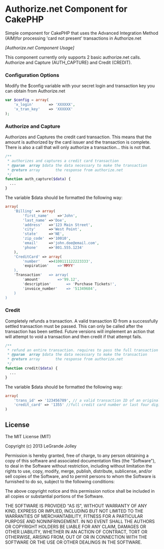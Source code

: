 Authorize.net Component for CakePHP
=======================

Simple component for CakePHP that uses the Advanced Integration Method (AIM)for processing 'card not present' transactions in Authorize.net

_[Authorize.net Component Usage]_

This component currently only supports 2 basic authorize.net calls.  Authorize and Capture (AUTH_CAPTURE) and Credit (CREDIT).

### Configuration Options

Modify the $config variable with your secret login and transaction key you can obtain from Authorize.net

```php
var $config = array(
	'x_login'		=> 'XXXXXX',
	'x_tran_key'	=> 'XXXXXX'
);
```

### Authorize and Capture
Authorizes and Captures the credit card transaction.  This means that the amount is authorized by the card issuer and the transaction is complete.  There is also a call that will only authorize a transaction... this is not that.

```php
/**
 * authorizes and captures a credit card transaction
 * @param  array $data the data necessary to make the transaction
 * @return array       the response from authorize.net
 */
function auth_capture($data) {
  ...
}
```

The variable $data should be formatted the following way:

```php
array(
	'Billing' => array(
		'first_name'	=>'John',
		'last_name'	=>'Doe',
		'address'	=>'123 Main Street',
		'city'		=>'West Point',
		'state'		=>'NE',
		'zip_code'	=>'10010',
		'email'		=>'john.doe@email.com',
		'phone'		=>'801.555.1234'
	),
	'CreditCard' => array(
		'number'	=>4100111122223333',
		'expiration'	=>'MMYY'
	),
	'Transaction' 	=> array(
		'amount'		=>'99.12',
		'description'		=> 'Purchase Tickets!',
		'invoice_number'	=> '51349684',
	)
)
```

### Credit
Completely refunds a transaction.  A valid transaction ID from a successfully settled transaction must be passed.  This can only be called after the transaction has been settled.  Future versions will implement an action that will attempt to void a transaction and then credit if that attempt fails.

```php
/**
 * refund an entire transaction. requires to pass the full transaction number
 * @param  array $data the data necessary to make the transaction
 * @return array       the response from authorize.net
 */
function credit($data) {
  ...
}
```

The variable $data should be formatted the following way:

```php
array(
	'trans_id' => '123456789', // a valid transaction ID of an original successfully settled transaction
	'credit_card' => '1355' //full credit card number or last four digits only here
)
```

## License

The MIT License (MIT)

Copyright (c) 2013 LeGrande Jolley

Permission is hereby granted, free of charge, to any person obtaining a copy
of this software and associated documentation files (the "Software"), to deal
in the Software without restriction, including without limitation the rights
to use, copy, modify, merge, publish, distribute, sublicense, and/or sell
copies of the Software, and to permit persons to whom the Software is
furnished to do so, subject to the following conditions:

The above copyright notice and this permission notice shall be included in
all copies or substantial portions of the Software.

THE SOFTWARE IS PROVIDED "AS IS", WITHOUT WARRANTY OF ANY KIND, EXPRESS OR
IMPLIED, INCLUDING BUT NOT LIMITED TO THE WARRANTIES OF MERCHANTABILITY,
FITNESS FOR A PARTICULAR PURPOSE AND NONINFRINGEMENT. IN NO EVENT SHALL THE
AUTHORS OR COPYRIGHT HOLDERS BE LIABLE FOR ANY CLAIM, DAMAGES OR OTHER
LIABILITY, WHETHER IN AN ACTION OF CONTRACT, TORT OR OTHERWISE, ARISING FROM,
OUT OF OR IN CONNECTION WITH THE SOFTWARE OR THE USE OR OTHER DEALINGS IN
THE SOFTWARE.
